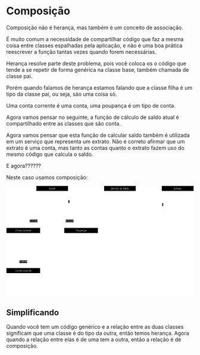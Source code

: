 # Composição

Composição não é herança, mas também é um conceito de associação.

É muito comum a necessidade de compartilhar código que faz a mesma coisa entre classes espalhadas pela aplicação, e não é uma boa prática reescrever a função tantas vezes quando forem necessárias.

Herança resolve parte deste problema, pois você coloca os o código que tende a se repetir de forma genérica na classe base, também chamada de classe pai.

Porém quando falamos de herança estamos falando que a classe filha é um tipo da classe pai, ou seja, são uma coisa só.

Uma conta corrente é uma conta, uma poupança é um tipo de conta.

Agora vamos pensar no seguinte, a função de cálculo de saldo atual é compartilhado entre as classes que são conta.

Agora vamos pensar que esta função de calcular saldo também é utilizada em um serviço que representa um extrato. 
Não é correto afirmar que um extrato é uma conta, mas tanto as contas quanto o extrato fazem uso do mesmo código que calcula o saldo.

E agora??????


Neste caso usamos composição:

![Composicao](../../assets/composicao.png) 


## Simplificando

Quando você tem um código genérico e a relação entre as duas classes significam que uma classe é do tipo da outra, então temos herança.
Agora quando a relação entre elas é de uma tem a outra, então a relação é de composição.

